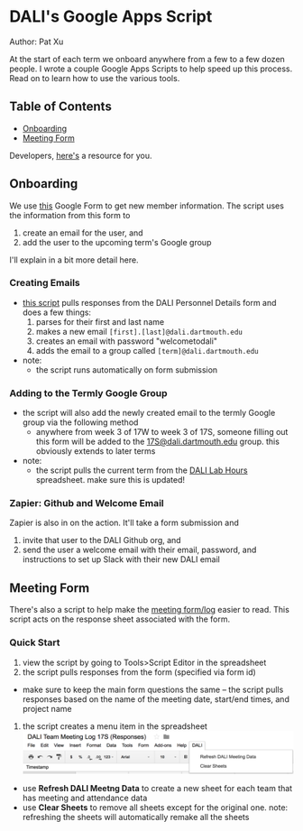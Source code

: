 # DALI's Google Apps Script
Author: Pat Xu

At the start of each term we onboard anywhere from a few to a few dozen people. I wrote a couple Google Apps Scripts to help speed up this process. Read on to learn how to use the various tools.

## Table of Contents
- [Onboarding](#Onboarding)
- [Meeting Form](#Meeting-Form)

Developers, [here's](./googlescript-dev.md) a resource for you.

## Onboarding

We use [this](https://docs.google.com/a/dali.dartmouth.edu/forms/d/e/1FAIpQLSfMvbnWtDLdKTxKyPDRRnpkc29yn_YbY8iYDqibNuVxzwfJZA/viewform) Google Form to get new member information. The script uses the information from this form to
1. create an email for the user, and
2. add the user to the upcoming term's Google group

I'll explain in a bit more detail here.

### Creating Emails
- [this script](https://docs.google.com/a/dali.dartmouth.edu/forms/d/e/1FAIpQLSfMvbnWtDLdKTxKyPDRRnpkc29yn_YbY8iYDqibNuVxzwfJZA/viewform) pulls responses from the DALI Personnel Details form and does a few things:
  1. parses for their first and last name
  1. makes a new email `[first].[last]@dali.dartmouth.edu`
  1. creates an email with password "welcometodali"
  1. adds the email to a group called `[term]@dali.dartmouth.edu`
- note:
  - the script runs automatically on form submission

### Adding to the Termly Google Group
- the script will also add the newly created email to the termly Google group via the following method
  - anywhere from week 3 of 17W to week 3 of 17S, someone filling out this form will be added to the 17S@dali.dartmouth.edu group. this obviously extends to later terms
- note:
  - the script pulls the current term from the [DALI Lab Hours](https://docs.google.com/spreadsheets/d/1thFB3xyX5wVN9gdz_K0pk3fUjwLxXIWyJ_rlK7A4TYg/edit#gid=188556850) spreadsheet. make sure this is updated!

### Zapier: Github and Welcome Email
Zapier is also in on the action. It'll take a form submission and
1. invite that user to the DALI Github org, and
1. send the user a welcome email with their email, password, and instructions to set up Slack with their new DALI email

## Meeting Form
There's also a script to help make the [meeting form/log](https://docs.google.com/a/dali.dartmouth.edu/forms/d/1aNwDQS1a1hHOTPYqqyoFWwJ86TKBJB0IRu-kO3piqkM/edit?usp=drive_web) easier to read. This script acts on the response sheet associated with the form.

### Quick Start
1. view the script by going to Tools>Script Editor in the spreadsheet
1. the script pulls responses from the form (specified via form id)
  - make sure to keep the main form questions the same – the script pulls responses based on the name of the meeting date, start/end times, and project name
1. the script creates a menu item in the spreadsheet
  ![](imgs/spreadsheet-menu.png)
  - use **Refresh DALI Meetng Data** to create a new sheet for each team that has meeting and attendance data
  - use **Clear Sheets** to remove all sheets except for the original one. note: refreshing the sheets will automatically remake all the sheets
